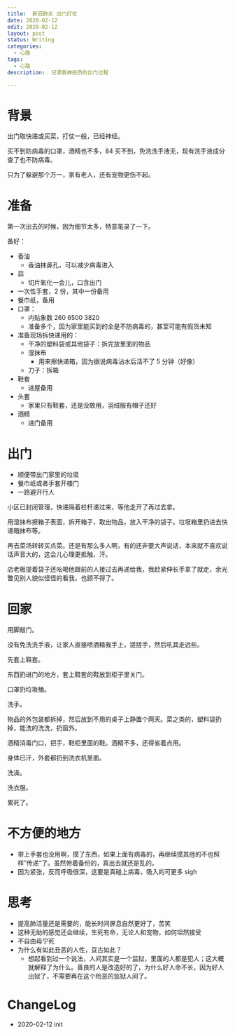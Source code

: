 ```yaml
---
title:  新冠肺炎 出门打仗
date: 2020-02-12
edit: 2020-02-12
layout: post
status: Writing
categories:
  - 心路
tags:
  - 心路
description:  记录我神经质的出门过程

---
```


# 背景

出门取快递或买菜，打仗一般，已经神经。

买不到防病毒的口罩，酒精也不多，84 买不到，免洗洗手液无，现有洗手液成分查了也不防病毒。

只为了躲避那个万一，家有老人，还有宠物更伤不起。

# 准备

第一次出去的时候，因为细节太多，特意笔录了一下。

备好：

- 香油
  - 香油抹鼻孔，可以减少病毒进入
- 蒜
  - 切片氧化一会儿，口含出门
- 一次性手套，2 份，其中一份备用
- 餐巾纸，备用
- 口罩：
  - 内贴象数 260 6500 3820
  - 准备多个，因为家里能买到的全是不防病毒的，甚至可能有假货未知
- 准备现场拆快递用的：
  - 干净的塑料袋或其他袋子：拆完放里面的物品
  - 湿抹布
    - 用来擦快递箱，因为据说病毒沾水后活不了 5 分钟（好像）
  - 刀子：拆箱
- 鞋套
  - 进屋备用
- 头套
  - 家里只有鞋套，还是没敢用，羽绒服有帽子还好
- 酒精
  - 进门备用

# 出门

- 顺便带出门家里的垃圾
- 餐巾纸或者手套开楼门
- 一路避开行人

小区已封闭管理，快递隔着栏杆递过来，等他走开了再过去拿。

用湿抹布擦箱子表面，拆开箱子，取出物品，放入干净的袋子。垃圾箱里扔进去快递箱抹布等。

再去菜场转转买点菜。还是有那么多人啊，有的还非要大声说话，本来就不喜欢说话声音大的，这会儿心理更抵触，汗。

店老板提着袋子还吆喝他跟前的人接过去再递给我，我赶紧伸长手拿了就走，余光瞥见别人貌似怪怪的看我，也顾不得了。

# 回家

用脚敲门。

没有免洗洗手液，让家人直接喷酒精我手上，搓搓手，然后吼其走远些。

先套上鞋套。

东西扔进门的地方，套上鞋套的鞋放到柜子里关门。

口罩扔垃圾桶。

洗手。

物品的外包装都拆掉，然后放到不用的桌子上静置个两天。菜之类的，塑料袋扔掉，能洗的洗洗，扔窗外。

酒精消毒门口，把手，鞋柜里面的鞋。酒精不多，还得省着点用。

身体已汗，外套都扔到洗衣机里面。

洗澡。

洗衣服。

累死了。

# 不方便的地方

- 带上手套也没用啊，摸了东西，如果上面有病毒的，再继续摸其他的不也照样”传递“了。虽然带着备份的，真出去就还是乱的。
- 因为紧张，反而呼吸很深，这要是真碰上病毒，吸入的可更多 sigh

# 思考

- 提高肺活量还是需要的，能长时间屏息自然更好了，苦笑
- 这种无助的感觉还会继续，生死有命，无论人和宠物，如何坦然接受
- 不自由毋宁死
- 为什么有如此丑恶的人性，亘古如此？
  - 想起看到过一个说法，人间其实是一个监狱，里面的人都是犯人；这大概就解释了为什么。善良的人是改造好的了，为什么好人命不长，因为好人出狱了，不需要再在这个险恶的监狱人间了。

# ChangeLog
- 2020-02-12 init

